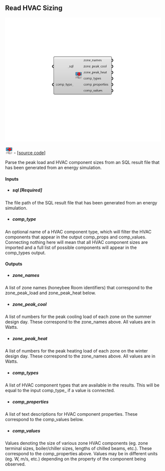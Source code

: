 ## Read HVAC Sizing

![](../../images/components/Read_HVAC_Sizing.png)

![](../../images/icons/Read_HVAC_Sizing.png) - [[source code]](https://github.com/ladybug-tools/honeybee-grasshopper-energy/blob/master/honeybee_grasshopper_energy/src//HB%20Read%20HVAC%20Sizing.py)


Parse the peak load and HVAC component sizes from an SQL result file that has been generated from an energy simulation. 



#### Inputs
* ##### sql [Required]
The file path of the SQL result file that has been generated from an energy simulation. 
* ##### comp_type 
An optional name of a HVAC component type, which will filter the HVAC components that appear in the output comp_props and comp_values. Connecting nothing here will mean that all HVAC component sizes are imported and a full list of possible components will appear in the comp_types output. 

#### Outputs
* ##### zone_names
A list of zone names (honeybee Room identifiers) that correspond to the zone_peak_load and zone_peak_heat below. 
* ##### zone_peak_cool
A list of numbers for the peak cooling load of each zone on the summer design day. These correspond to the zone_names above. All values are in Watts. 
* ##### zone_peak_heat
A list of numbers for the peak heating load of each zone on the winter design day. These correspond to the zone_names above. All values are in Watts. 
* ##### comp_types
A list of HVAC component types that are available in the results. This will be equal to the input comp_type_ if a value is connected. 
* ##### comp_properties
A list of text descriptions for HVAC component properties. These correspond to the comp_values below. 
* ##### comp_values
Values denoting the size of various zone HVAC components  (eg. zone terminal sizes, boiler/chiller sizes, lengths of chilled beams, etc.). These correspond to the comp_properties above. Values may be in different units (eg. W, m/s, etc.) depending on the property of the component being observed. 